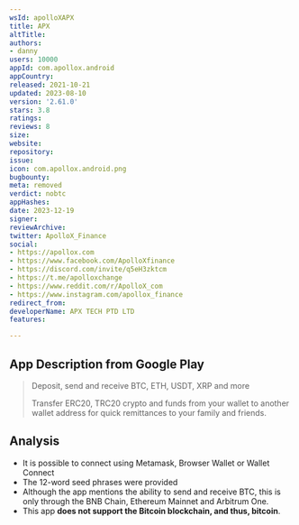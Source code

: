 ```yaml
---
wsId: apolloXAPX
title: APX
altTitle: 
authors:
- danny
users: 10000
appId: com.apollox.android
appCountry: 
released: 2021-10-21
updated: 2023-08-10
version: '2.61.0'
stars: 3.8
ratings: 
reviews: 8
size: 
website: 
repository: 
issue: 
icon: com.apollox.android.png
bugbounty: 
meta: removed
verdict: nobtc
appHashes: 
date: 2023-12-19
signer: 
reviewArchive: 
twitter: ApolloX_Finance
social:
- https://apollox.com
- https://www.facebook.com/ApolloXfinance
- https://discord.com/invite/q5eH3zktcm
- https://t.me/apolloxchange
- https://www.reddit.com/r/ApolloX_com
- https://www.instagram.com/apollox_finance
redirect_from: 
developerName: APX TECH PTD LTD
features: 

---
```


## App Description from Google Play

> Deposit, send and receive BTC, ETH, USDT, XRP and more
>
> Transfer ERC20, TRC20 crypto and funds from your wallet to another wallet address for quick remittances to your family and friends. 

## Analysis

- It is possible to connect using Metamask, Browser Wallet or Wallet Connect 
- The 12-word seed phrases were provided 
- Although the app mentions the ability to send and receive BTC, this is only through the BNB Chain, Ethereum Mainnet and Arbitrum One. 
- This app **does not support the Bitcoin blockchain, and thus, bitcoin**.
